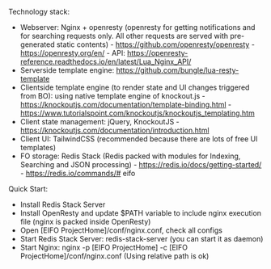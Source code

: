 Technology stack:
+ Webserver: Nginx + openresty (openresty for getting notifications and for searching requests only. All other requests are served with pre-generated static contents)
            - https://github.com/openresty/openresty
            - https://openresty.org/en/
            - API: https://openresty-reference.readthedocs.io/en/latest/Lua_Nginx_API/
+ Serverside template engine: https://github.com/bungle/lua-resty-template
+ Clientside template engine (to render state and UI changes triggered from BO): using native template engine of knockout.js
            - https://knockoutjs.com/documentation/template-binding.html
            - https://www.tutorialspoint.com/knockoutjs/knockoutjs_templating.htm
+ Client state management: jQuery, KnockoutJS 
            - https://knockoutjs.com/documentation/introduction.html
+ Client UI: TailwindCSS (recommended because there are lots of free UI templates)
+ FO storage: Redis Stack (Redis packed with modules for Indexing, Searching and JSON processing)
            - https://redis.io/docs/getting-started/
            - https://redis.io/commands/# eifo


Quick Start:
+ Install Redis Stack Server
+ Install OpenResty and update $PATH variable to include nginx execution file (nginx is packed inside OpenResty)
+ Open [EIFO ProjectHome]/conf/nginx.conf, check all configs
+ Start Redis Stack Server: redis-stack-server (you can start it as daemon)
+ Start Nginx: nginx -p [EIFO ProjectHome] -c [EIFO ProjectHome]/conf/nginx.conf (Using relative path is ok)
